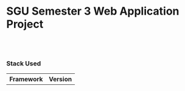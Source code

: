 <h1>SGU Semester 3 Web Application Project</h1>
<br><br>
<h3>Stack Used</h3>
<table>
<tr>
    <th>Framework</th>
    <th>Version</th>
</tr>
</table>
